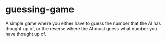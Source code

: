 # guessing-game
A simple game where you either have to guess the number that the AI has thought up of, or the reverse where the AI must guess what number you have thought up of.
